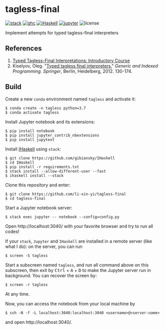 # tagless-final

[![stack](https://img.shields.io/static/v1?label=stack&message=2.3.1&color=informational&style=flat-square)](https://docs.haskellstack.org/en/stable/README/)
[![ghc](https://img.shields.io/static/v1?label=GHC&message=8.6.5&color=9370DB&style=flat-square)](https://www.haskell.org/ghc/)
[![iHaskell](https://img.shields.io/static/v1?label=iHaskell&message=0.10.1.1&color=acf&style=flat-square)](https://github.com/gibiansky/IHaskell)
[![jupyter](https://img.shields.io/static/v1?label=Jupyter-notebook&message=6.0.3&color=orange&style=flat-square)](https://jupyter.org/)
![license](https://img.shields.io/github/license/li-xin-yi/tagless-final?style=flat-square)

Implement attempts for typed tagless-final interpreters


## References

1. [Typed Tagless-Final Interpretations: Introductory Course](http://okmij.org/ftp/tagless-final/course/index.html)
2. Kiselyov, Oleg. "[Typed tagless final interpreters.](http://okmij.org/ftp/tagless-final/course/lecture.pdf)" *Generic and Indexed Programming. Springer*, Berlin, Heidelberg, 2012. 130-174.

## Build

Create a new `conda` environment named `tagless` and activate it:

```
$ conda create -n tagless python=3.7
$ conda activate tagless
```

Install Jupyter notebook and its extensions:

```
$ pip install notebook
$ pip install jupyter_contrib_nbextensions
$ pip install jupytext
```

Install [IHaskell](https://github.com/gibiansky/IHaskell) using `stack`:

```
$ git clone https://github.com/gibiansky/IHaskell
$ cd IHaskell
$ pip install -r requirements.txt
$ stack install --allow-different-user --fast
$ ihaskell install --stack
```

Clone this repository and enter:

```
$ git clone https://github.com/li-xin-yi/tagless-final
$ cd tagless-final
```

Start a Jupyter notebook server:

```
$ stack exec jupyter -- notebook --config=config.py
```

Open http://localhost:3040/ with your favorite browser and try to run all codes!

If your `stack`, `Jupyter` and `IHaskell` are installed in a remote server (like what I do): on the server, you can run 

```
$ screen -S tagless
```

Start a subscreen named `tagless`, and run all command above on this subscreen, then exit by <kbd>Ctrl</kbd> + <kbd>A</kbd> + <kbd>D</kbd> to make the Jupyter server run in background. You can recover the screen by:

```
$ screen -r tagless
```

At any time.

Now, you can access the notebook from your local machine by

```
$ ssh -N -f -L localhost:3040:localhost:3040 <username>@<server-name>
```

and open http://localhost:3040/.
